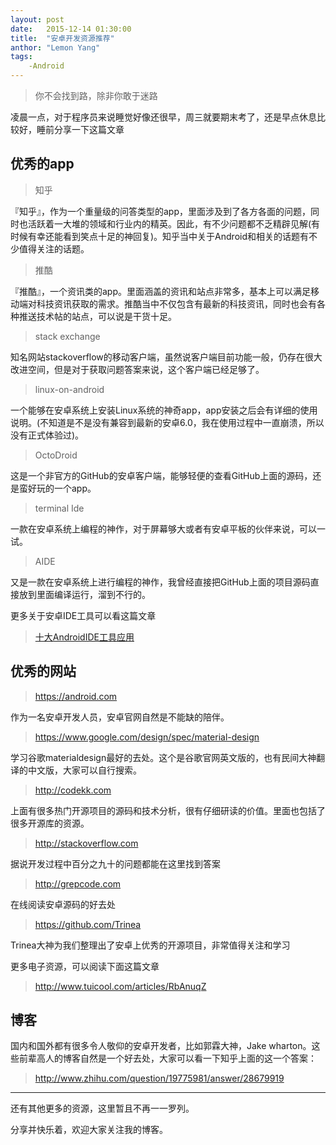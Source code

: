 ```yaml
---
layout:	post
date:	2015-12-14 01:30:00
title:	"安卓开发资源推荐"
anthor:	"Lemon Yang"
tags:
	-Android
---
```


>你不会找到路，除非你敢于迷路

凌晨一点，对于程序员来说睡觉好像还很早，周三就要期末考了，还是早点休息比较好，睡前分享一下这篇文章


## 优秀的app

>知乎

『知乎』，作为一个重量级的问答类型的app，里面涉及到了各方各面的问题，同时也活跃着一大堆的领域和行业内的精英。因此，有不少问题都不乏精辟见解(有时候有幸还能看到笑点十足的神回复)。知乎当中关于Android和相关的话题有不少值得关注的话题。

>推酷

『推酷』，一个资讯类的app。里面涵盖的资讯和站点非常多，基本上可以满足移动端对科技资讯获取的需求。推酷当中不仅包含有最新的科技资讯，同时也会有各种推送技术帖的站点，可以说是干货十足。

>stack exchange

知名网站stackoverflow的移动客户端，虽然说客户端目前功能一般，仍存在很大改进空间，但是对于获取问题答案来说，这个客户端已经足够了。

>linux-on-android

一个能够在安卓系统上安装Linux系统的神奇app，app安装之后会有详细的使用说明。(不知道是不是没有兼容到最新的安卓6.0，我在使用过程中一直崩溃，所以没有正式体验过)。

>OctoDroid

这是一个非官方的GitHub的安卓客户端，能够轻便的查看GitHub上面的源码，还是蛮好玩的一个app。

>terminal Ide

一款在安卓系统上编程的神作，对于屏幕够大或者有安卓平板的伙伴来说，可以一试。

>AIDE

又是一款在安卓系统上进行编程的神作，我曾经直接把GitHub上面的项目源码直接放到里面编译运行，溜到不行的。

更多关于安卓IDE工具可以看这篇文章

>[十大AndroidIDE工具应用](http://csdn.net/article/2015-01-15/2823574)

## 优秀的网站

>https://android.com

作为一名安卓开发人员，安卓官网自然是不能缺的陪伴。

>https://www.google.com/design/spec/material-design

学习谷歌materialdesign最好的去处。这个是谷歌官网英文版的，也有民间大神翻译的中文版，大家可以自行搜索。

>http://codekk.com

上面有很多热门开源项目的源码和技术分析，很有仔细研读的价值。里面也包括了很多开源库的资源。


>http://stackoverflow.com

据说开发过程中百分之九十的问题都能在这里找到答案

>http://grepcode.com

在线阅读安卓源码的好去处

>https://github.com/Trinea

Trinea大神为我们整理出了安卓上优秀的开源项目，非常值得关注和学习

更多电子资源，可以阅读下面这篇文章
>http://www.tuicool.com/articles/RbAnuqZ

## 博客

国内和国外都有很多令人敬仰的安卓开发者，比如郭霖大神，Jake wharton。这些前辈高人的博客自然是一个好去处，大家可以看一下知乎上面的这一个答案：

>http://www.zhihu.com/question/19775981/answer/28679919


---

还有其他更多的资源，这里暂且不再一一罗列。

分享并快乐着，欢迎大家关注我的博客。






